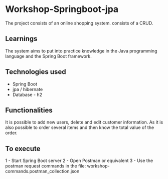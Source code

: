 
# Workshop-Springboot-jpa

The project consists of an online shopping system. consists of a CRUD.

## Learnings

The system aims to put into practice knowledge in the Java programming language and the Spring Boot framework.

## Technologies used
- Spring Boot
- jpa / hibernate
- Database - h2

## Functionalities

It is possible to add new users, delete and edit customer information. As it is also possible to order several items and then know the total value of the order.

## To execute

1 - Start Spring Boot server
2 - Open Postman or equivalent
3 - Use the postman request commands in the file: workshop-commands.postman_collection.json

